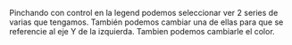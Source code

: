 Pinchando con control en la legend podemos seleccionar ver 2 series de varias que tengamos.
También podemos cambiar una de ellas para que se referencie al eje Y de la izquierda.
Tambien podemos cambiarle el color.
